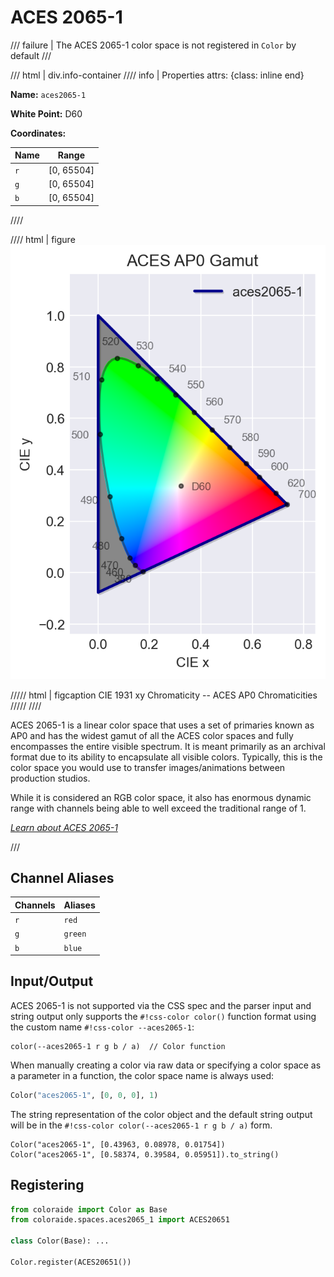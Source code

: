 # ACES 2065-1

/// failure | The ACES 2065-1 color space is not registered in `Color` by default
///

/// html | div.info-container
//// info | Properties
    attrs: {class: inline end}

**Name:** `aces2065-1`

**White Point:** D60

**Coordinates:**

Name | Range
---- | -----
`r`  | [0, 65504]
`g`  | [0, 65504]
`b`  | [0, 65504]
////

//// html | figure
![ACES 2065-1](../images/aces2065-1.png)

///// html | figcaption
CIE 1931 xy Chromaticity -- ACES AP0 Chromaticities
/////
////

ACES 2065-1 is a linear color space that uses a set of primaries known as AP0 and has the widest gamut of all the ACES
color spaces and fully encompasses the entire visible spectrum. It is meant primarily as an archival format due to its
ability to encapsulate all visible colors. Typically, this is the color space you would use to transfer
images/animations between production studios.

While it is considered an RGB color space, it also has enormous dynamic range with channels being able to well exceed
the traditional range of 1.

_[Learn about ACES 2065-1](https://docs.acescentral.com/#aces-2065-1)_

///

## Channel Aliases

Channels | Aliases
-------- | -------
`r`      | `red`
`g`      | `green`
`b`      | `blue`

## Input/Output

ACES 2065-1 is not supported via the CSS spec and the parser input and string output only supports the
`#!css-color color()` function format using the custom name `#!css-color --aces2065-1`:

```css-color
color(--aces2065-1 r g b / a)  // Color function
```

When manually creating a color via raw data or specifying a color space as a parameter in a function, the color
space name is always used:

```py
Color("aces2065-1", [0, 0, 0], 1)
```

The string representation of the color object and the default string output will be in the
`#!css-color color(--aces2065-1 r g b / a)` form.

```playground
Color("aces2065-1", [0.43963, 0.08978, 0.01754])
Color("aces2065-1", [0.58374, 0.39584, 0.05951]).to_string()
```

## Registering

```py
from coloraide import Color as Base
from coloraide.spaces.aces2065_1 import ACES20651

class Color(Base): ...

Color.register(ACES20651())
```
